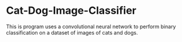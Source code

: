 # Cat-Dog-Image-Classifier
This is program uses a convolutional neural network to perform binary classification on a dataset of images of cats and dogs.
